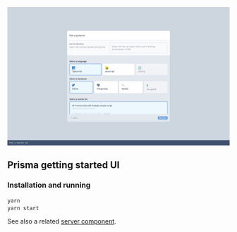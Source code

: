 ![](./prisma_gettingstarted.png)

## Prisma getting started UI

### Installation and running

```sh
yarn
yarn start
```

See also a related [server component](https://github.com/kristjanjansen/prisma_gettingstarted_server).
